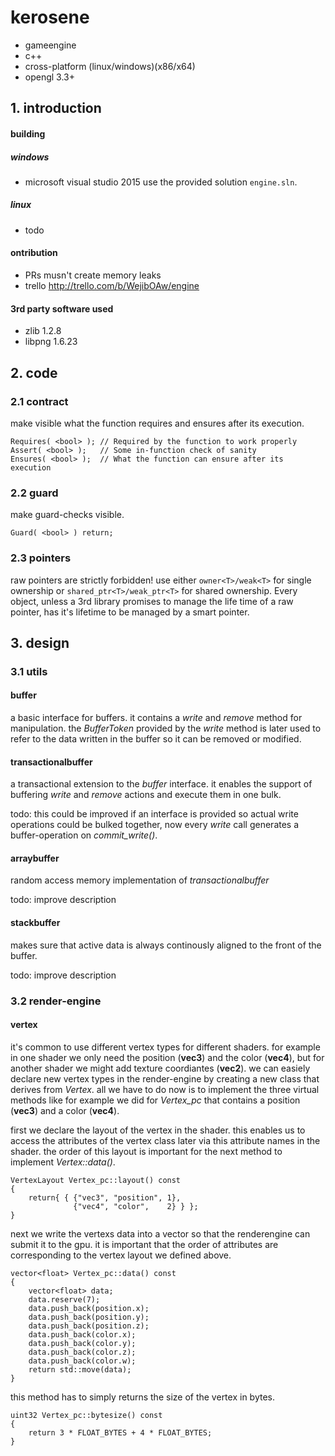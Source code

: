 # kerosene
- gameengine
- c++
- cross-platform (linux/windows)(x86/x64)
- opengl 3.3+

## 1. introduction
#### building
##### windows
* microsoft visual studio 2015
use the provided solution `engine.sln`.

##### linux
* todo

#### ontribution
- PRs musn't create memory leaks
- trello http://trello.com/b/WejibOAw/engine

#### 3rd party software used
- zlib 1.2.8
- libpng 1.6.23

## 2. code
### 2.1 contract
make visible what the function requires and ensures after its execution.

    Requires( <bool> ); // Required by the function to work properly
    Assert( <bool> );   // Some in-function check of sanity 
    Ensures( <bool> );  // What the function can ensure after its execution

### 2.2 guard
make guard-checks visible.

    Guard( <bool> ) return;

### 2.3 pointers
raw pointers are strictly forbidden! use either `owner<T>/weak<T>` for single ownership or `shared_ptr<T>/weak_ptr<T>` for shared ownership. Every object, unless a 3rd library promises to manage the life time of a raw pointer, has it's lifetime to be managed by a smart pointer.

## 3. design
### 3.1 utils
#### buffer<T>
a basic interface for buffers. it contains a *write* and *remove* method for manipulation. the *BufferToken* provided by the *write* method is later used to refer to the data written in the buffer so it can be removed or modified.

#### transactionalbuffer<T>
a transactional extension to the *buffer<T>* interface. it enables the support of buffering *write* and *remove* actions and execute them in one bulk.

todo: this could be improved if an interface is provided so actual write operations could be bulked together, now every *write* call generates a buffer-operation on *commit_write()*.

#### arraybuffer<T>
random access memory implementation of *transactionalbuffer<T>*

todo: improve description

#### stackbuffer<T>
makes sure that active data is always continously aligned to the front of the buffer.

todo: improve description

### 3.2 render-engine
#### vertex
it's common to use different vertex types for different shaders. for example in one shader we only need the position (**vec3**) and the color (**vec4**), but for another shader we might add texture coordiantes (**vec2**). we can easiely declare new vertex types in the render-engine by creating a new class that derives from *Vertex*. all we have to do now is to implement the three virtual methods like for example we did for *Vertex_pc* that contains a position (**vec3**) and a color (**vec4**).

first we declare the layout of the vertex in the shader. this enables us to access the attributes of the vertex class later via this attribute names in the shader. the order of this layout is important for the next method to implement *Vertex::data()*.

    VertexLayout Vertex_pc::layout() const
    {
        return{ { {"vec3", "position", 1}, 
                  {"vec4", "color",    2} } };
    }

next we write the vertexs data into a vector so that the renderengine can submit it to the gpu. it is important that the order of attributes are corresponding to the vertex layout we defined above.

    vector<float> Vertex_pc::data() const
    {
        vector<float> data;
        data.reserve(7);
        data.push_back(position.x);
        data.push_back(position.y);
        data.push_back(position.z);
        data.push_back(color.x);
        data.push_back(color.y);
        data.push_back(color.z);
        data.push_back(color.w);
        return std::move(data);
    }

this method has to simply returns the size of the vertex in bytes.

    uint32 Vertex_pc::bytesize() const 
    { 
        return 3 * FLOAT_BYTES + 4 * FLOAT_BYTES; 
    }
